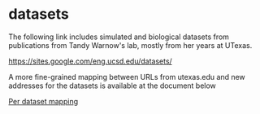 # datasets

The following link includes
simulated and biological datasets from publications from Tandy Warnow's lab, mostly from her years at UTexas.

https://sites.google.com/eng.ucsd.edu/datasets/

A more fine-grained mapping between URLs from utexas.edu and new addresses for the datasets is available at the document below

[Per dataset mapping](https://docs.google.com/document/d/e/2PACX-1vRnKtATNX-lekIGoIC9Mt2hil1WnRuIf7VjOKeUm-BJIKtNlyuJDRV-eJXavqOogXOjAZnk_XXMciET/pub)
